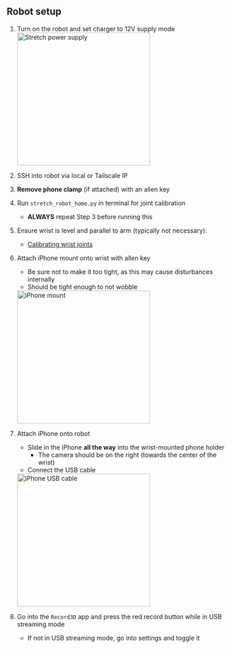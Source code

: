 ## Robot setup
1. Turn on the robot and set charger to 12V supply mode  
   <img src="images/stretch_power_supply.png" alt="Stretch power supply" width="300"/>

2. SSH into robot via local or Tailscale IP
3. **Remove phone clamp** (if attached) with an allen key  
4. Run `stretch_robot_home.py` in terminal for joint calibration  
    - **ALWAYS** repeat Step 3 before running this  
5. Ensure wrist is level and parallel to arm (typically not necessary):  
    - <a href="https://forum.hello-robot.com/t/calibrating-zeros-for-the-dex-wrist-roll-pitch-yaw-joints/768">Calibrating wrist joints</a>

6. Attach iPhone mount onto wrist with allen key  
    - Be sure not to make it too tight, as this may cause disturbances internally  
    - Should be tight enough to not wobble  
   <img src="images/stretch_iphone_mount.png" alt="iPhone mount" width="300"/>

7. Attach iPhone onto robot  
    - Slide in the iPhone **all the way** into the wrist-mounted phone holder  
        - The camera should be on the right (towards the center of the wrist)  
    - Connect the USB cable  
   <img src="images/stretch_iphone_usb.png" alt="iPhone USB cable" width="300"/>

8. Go into the `Record3D` app and press the red record button while in USB streaming mode  
    - If not in USB streaming mode, go into settings and toggle it